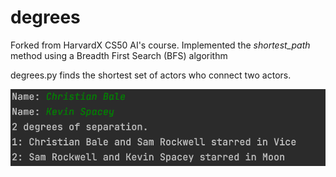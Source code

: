 # degrees
Forked from HarvardX CS50 AI's course. Implemented the *shortest_path* method using a Breadth First Search (BFS) algorithm

degrees.py finds the shortest set of actors who connect two actors. 

![image](./Example.png)